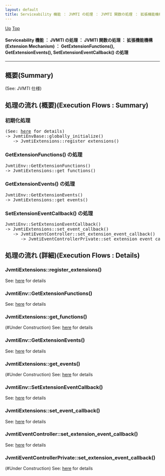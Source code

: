 ```yaml
---
layout: default
title: Serviceability 機能 ： JVMTI の処理 ： JVMTI 関数の処理 ： 拡張機能機構 (Extension Mechanism) ： GetExtensionFunctions(), GetExtensionEvents(), SetExtensionEventCallback() の処理  
---
```

[Up](nohaLVGLDe.html) [Top](../index.html)

#### Serviceability 機能 ： JVMTI の処理 ： JVMTI 関数の処理 ： 拡張機能機構 (Extension Mechanism) ： GetExtensionFunctions(), GetExtensionEvents(), SetExtensionEventCallback() の処理  

--- 
## 概要(Summary)
(See: JVMTI 仕様)

## 処理の流れ (概要)(Execution Flows : Summary)
### 初期化処理
<div class="flow-abst"><pre>
(See: <a href="no30592Ee.html">here</a> for details)
-&gt; JvmtiEnvBase::globally_initialize()
   -&gt; JvmtiExtensions::register_extensions()
</pre></div>

### GetExtensionFunctions() の処理
<div class="flow-abst"><pre>
JvmtiEnv::GetExtensionFunctions()
-&gt; JvmtiExtensions::get_functions()
</pre></div>

### GetExtensionEvents() の処理
<div class="flow-abst"><pre>
JvmtiEnv::GetExtensionEvents()
-&gt; JvmtiExtensions::get_events()
</pre></div>

### SetExtensionEventCallback() の処理
<div class="flow-abst"><pre>
JvmtiEnv::SetExtensionEventCallback()
-&gt; JvmtiExtensions::set_event_callback()
   -&gt; JvmtiEventController::set_extension_event_callback()
      -&gt; JvmtiEventControllerPrivate::set_extension_event_callback()
</pre></div>

## 処理の流れ (詳細)(Execution Flows : Details)
### JvmtiExtensions::register_extensions()
See: [here](no7992DOG.html) for details
### JvmtiEnv::GetExtensionFunctions()
See: [here](no2935Bgs.html) for details
### JvmtiExtensions::get_functions()
(#Under Construction)
See: [here](no2935N-H.html) for details
### JvmtiEnv::GetExtensionEvents()
See: [here](no2935Oqy.html) for details
### JvmtiExtensions::get_events()
(#Under Construction)
See: [here](no2935aIO.html) for details
### JvmtiEnv::SetExtensionEventCallback()
See: [here](no2935A0B.html) for details
### JvmtiExtensions::set_event_callback()
See: [here](no2935nSU.html) for details
### JvmtiEventController::set_extension_event_callback()
See: [here](no2935aPC.html) for details
### JvmtiEventControllerPrivate::set_extension_event_callback()
(#Under Construction)
See: [here](no2935nZI.html) for details






